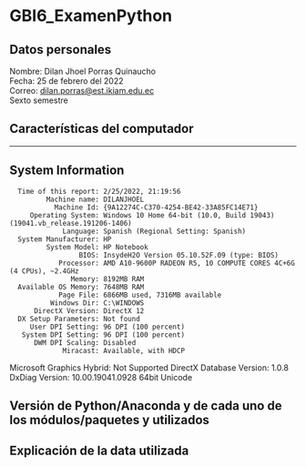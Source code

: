 # GBI6_ExamenPython
## Datos personales
Nombre: Dilan Jhoel Porras Quinaucho<br> 
Fecha: 25 de febrero del 2022<br> 
Correo: dilan.porras@est.ikiam.edu.ec<br> 
Sexto semestre<br> 
## Características del computador
------------------
System Information
------------------
      Time of this report: 2/25/2022, 21:19:56
             Machine name: DILANJHOEL
               Machine Id: {9A12274C-C370-4254-BE42-33A85FC14E71}
         Operating System: Windows 10 Home 64-bit (10.0, Build 19043) (19041.vb_release.191206-1406)
                 Language: Spanish (Regional Setting: Spanish)
      System Manufacturer: HP
             System Model: HP Notebook
                     BIOS: InsydeH2O Version 05.10.52F.09 (type: BIOS)
                Processor: AMD A10-9600P RADEON R5, 10 COMPUTE CORES 4C+6G (4 CPUs), ~2.4GHz
                   Memory: 8192MB RAM
      Available OS Memory: 7648MB RAM
                Page File: 6866MB used, 7316MB available
              Windows Dir: C:\WINDOWS
          DirectX Version: DirectX 12
      DX Setup Parameters: Not found
         User DPI Setting: 96 DPI (100 percent)
       System DPI Setting: 96 DPI (100 percent)
          DWM DPI Scaling: Disabled
                 Miracast: Available, with HDCP
Microsoft Graphics Hybrid: Not Supported
 DirectX Database Version: 1.0.8
           DxDiag Version: 10.00.19041.0928 64bit Unicode
           
## Versión de Python/Anaconda y de cada uno de los módulos/paquetes y utilizados
## Explicación de la data utilizada
